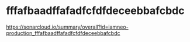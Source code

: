 # fffafbaadffafadfcfdfdeceebbafcbdc
https://sonarcloud.io/summary/overall?id=iamneo-production_fffafbaadffafadfcfdfdeceebbafcbdc
